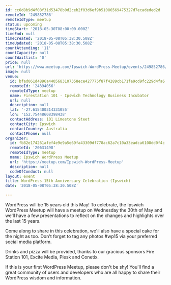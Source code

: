 ```yaml
---
id: cc6d8b9d4f08f31d53478b0d2ceb2f03d6ef9b51086569475327d7ecadeded2d
remoteId: '249852786'
remoteIdType: meetup
status: upcoming
timeStart: '2018-05-30T08:00:00.000Z'
timeEnd: null
timeCreated: '2018-05-08T05:38:30.508Z'
timeUpdated: '2018-05-08T05:38:30.508Z'
countAttending: '11'
countCapacity: null
countWaitlist: '0'
price: null
url: 'https://www.meetup.com/Ipswich-WordPress-Meetup/events/249852786/'
image: null
venue:
  id: bfad061d4896a4405683107358ece427775f87f4289cb171fe9cd9fc229d4fa6
  remoteId: '24394056'
  remoteIdType: meetup
  name: Firestation 101 - Ipswich Technology Business Incubator
  url: null
  description: null
  lat: '-27.615400314331055'
  lon: '152.75448608398438'
  contactAddress: 101 Limestone Steet
  contactCity: Ipswich
  contactCountry: Australia
  contactPhone: null
organizer:
  id: fb82e174261afef4e9e9a5e69fa43309df778ac62a7c10a33eadca6108dd0f4c
  remoteId: '20631498'
  remoteIdType: meetup
  name: Ipswich WordPress Meetup
  url: 'https://meetup.com/Ipswich-WordPress-Meetup'
  description: null
  codeOfConduct: null
layout: event
title: WordPress 15th Anniversary Celebration (Ipswich)
date: '2018-05-08T05:38:30.508Z'

---
```

<p>WordPress will be 15 years old this May! To celebrate, the Ipswich WordPress Meetup will have a meetup on Wednesday the 30th of May and we'll have a few presentations to reflect on the changes and highlights over the last 15 years.</p> <p>Come along to share in this celebration, we'll also have a special cake for the night as too. Don't forget to tag any photos #wp15 via your preferred social media platform.</p> <p>Drinks and pizza will be provided, thanks to our gracious sponsors Fire Station 101, Excite Media, Plesk and Conetix.</p> <p>If this is your first WordPress Meetup, please don't be shy! You'll find a great community of users and developers who are all happy to share their WordPress wisdom and information.</p>

